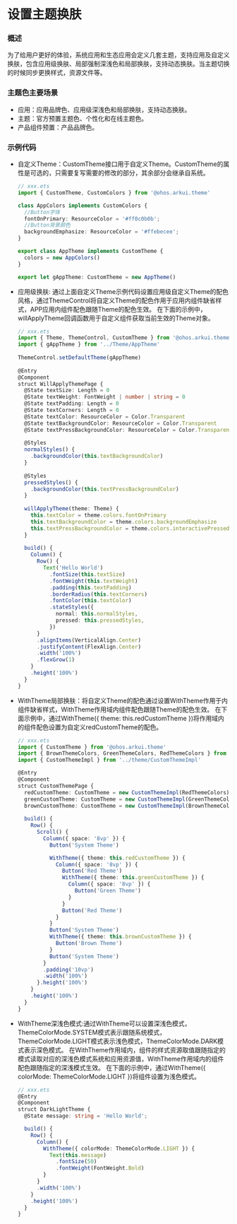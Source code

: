 # 设置主题换肤

### 概述

为了给用户更好的体验，系统应用和生态应用会定义几套主题，支持应用及自定义换肤，包含应用级换肤、局部强制深浅色和局部换肤，支持动态换肤。当主题切换的时候同步更换样式，资源文件等。

### 主题色主要场景

- 应用：应用品牌色、应用级深浅色和局部换肤，支持动态换肤。
- 主题：官方预置主题色、个性化和在线主题色。
- 产品组件预置：产品品牌色。

### 示例代码

- 自定义Theme：CustomTheme接口用于自定义Theme。CustomTheme的属性是可选的，只需要复写需要的修改的部分，其余部分会继承自系统。

    ```ts
    // xxx.ets
    import { CustomTheme, CustomColors } from '@ohos.arkui.theme'

    class AppColors implements CustomColors {
      //Button字体
      fontOnPrimary: ResourceColor = '#ff0c0b0b';
      //Button背景颜色
      backgroundEmphasize: ResourceColor = '#ffebecee';
    }

    export class AppTheme implements CustomTheme {
      colors = new AppColors()
    }

    export let gAppTheme: CustomTheme = new AppTheme()
    ```

- 应用级换肤: 通过上面自定义Theme示例代码设置应用级自定义Theme的配色风格，通过ThemeControl将自定义Theme的配色作用于应用内组件缺省样式，APP应用内组件配色跟随Theme的配色生效。
在下面的示例中，willApplyTheme回调函数用于自定义组件获取当前生效的Theme对象。

    ```ts
    // xxx.ets
    import { Theme, ThemeControl, CustomTheme } from '@ohos.arkui.theme';
    import { gAppTheme } from '../Theme/AppTheme'
      
    ThemeControl.setDefaultTheme(gAppTheme)
      
    @Entry
    @Component
    struct WillApplyThemePage {
      @State textSize: Length = 0
      @State textWeight: FontWeight | number | string = 0
      @State textPadding: Length = 0
      @State textCorners: Length = 0
      @State textColor: ResourceColor = Color.Transparent
      @State textBackgroundColor: ResourceColor = Color.Transparent
      @State textPressBackgroundColor: ResourceColor = Color.Transparent
        
      @Styles
      normalStyles() {
        .backgroundColor(this.textBackgroundColor)
      }
        
      @Styles
      pressedStyles() {
        .backgroundColor(this.textPressBackgroundColor)
      }
        
      willApplyTheme(theme: Theme) {
        this.textColor = theme.colors.fontOnPrimary
        this.textBackgroundColor = theme.colors.backgroundEmphasize
        this.textPressBackgroundColor = theme.colors.interactivePressed
      }
        
      build() {
        Column() {
          Row() {
            Text('Hello World')
              .fontSize(this.textSize)
              .fontWeight(this.textWeight)
              .padding(this.textPadding)
              .borderRadius(this.textCorners)
              .fontColor(this.textColor)
              .stateStyles({
                normal: this.normalStyles,
                pressed: this.pressedStyles,
              })
          }
          .alignItems(VerticalAlign.Center)
          .justifyContent(FlexAlign.Center)
          .width('100%')
          .flexGrow(1)
        }
        .height('100%')
      }
    }
    ```
  
- WithTheme局部换肤：将自定义Theme的配色通过设置WithTheme作用于内组件缺省样式，WithTheme作用域内组件配色跟随Theme的配色生效。
在下面示例中，通过WithTheme({ theme: this.redCustomTheme })将作用域内的组件配色设置为自定义redCustomTheme的配色。

    ```ts
    // xxx.ets
    import { CustomTheme } from '@ohos.arkui.theme'
    import { BrownThemeColors, GreenThemeColors, RedThemeColors } from '../theme/CustomColorsImlp'
    import { CustomThemeImpl } from '../theme/CustomThemeImpl'
    
    @Entry
    @Component
    struct CustomThemePage {
      redCustomTheme: CustomTheme = new CustomThemeImpl(RedThemeColors)
      greenCustomTheme: CustomTheme = new CustomThemeImpl(GreenThemeColors)
      brownCustomTheme: CustomTheme = new CustomThemeImpl(BrownThemeColors)
      
      build() {
        Row() {
          Scroll() {
            Column({ space: '8vp' }) {
              Button('System Theme')
  
              WithTheme({ theme: this.redCustomTheme }) {
                Column({ space: '8vp' }) {
                  Button('Red Theme')
                  WithTheme({ theme: this.greenCustomTheme }) {
                    Column({ space: '8vp' }) {
                      Button('Green Theme')
                    }
                  }
                  Button('Red Theme')
                }
              }
              Button('System Theme')
              WithTheme({ theme: this.brownCustomTheme }) {
                Button('Brown Theme')
              }
              Button('System Theme')
            }
            .padding('10vp')
            .width('100%')
          }.height('100%')
        }
        .height('100%')
      }
    }
    ```
  
- WithTheme深浅色模式:通过WithTheme可以设置深浅色模式，ThemeColorMode.SYSTEM模式表示跟随系统模式，ThemeColorMode.LIGHT模式表示浅色模式，ThemeColorMode.DARK模式表示深色模式。
在WithTheme作用域内，组件的样式资源取值跟随指定的模式读取对应的深浅色模式系统和应用资源值，WithTheme作用域内的组件配色跟随指定的深浅模式生效。
在下面的示例中，通过WithTheme({ colorMode: ThemeColorMode.LIGHT })将组件设置为浅色模式。

    ```ts
    // xxx.ets
    @Entry
    @Component
    struct DarkLightTheme {
      @State message: string = 'Hello World';

      build() {
        Row() {
          Column() {
            WithTheme({ colorMode: ThemeColorMode.LIGHT }) {
              Text(this.message)
                .fontSize(50)
                .fontWeight(FontWeight.Bold)
            }
          }
          .width('100%')
        }
        .height('100%')
      }
    }
    ```
  

